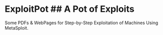 # ExploitPot ## A Pot of Exploits
Some PDFs &amp; WebPages for Step-by-Step Exploitation of Machines Using MetaSploit.
